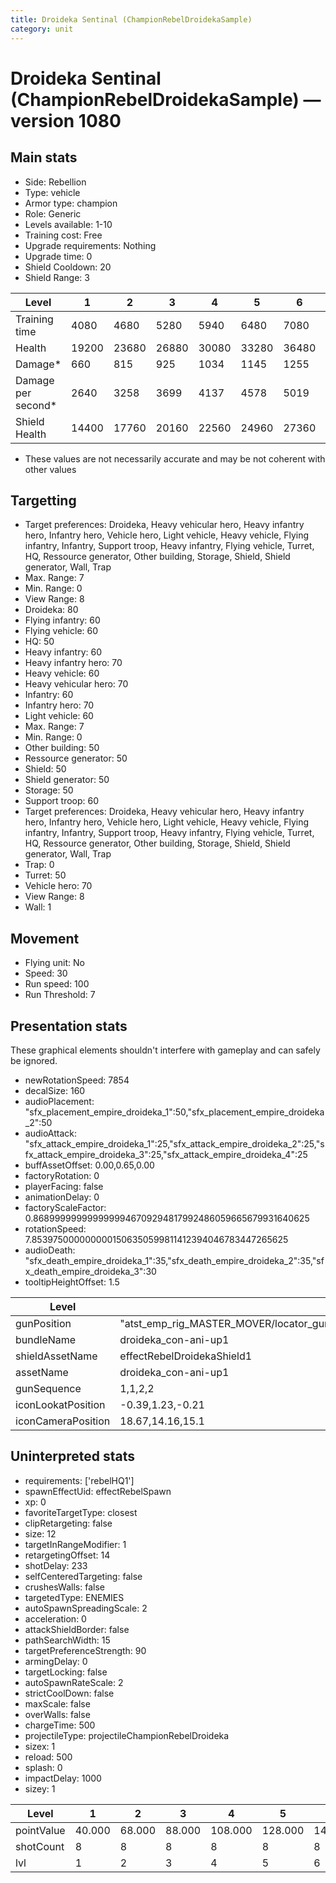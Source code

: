 ```yaml
---
title: Droideka Sentinal (ChampionRebelDroidekaSample)
category: unit
---
```


# Droideka Sentinal (ChampionRebelDroidekaSample) — version 1080

## Main stats

  * Side: Rebellion
  * Type: vehicle
  * Armor type: champion
  * Role: Generic
  * Levels available: 1-10
  * Training cost: Free
  * Upgrade requirements: Nothing
  * Upgrade time: 0
  * Shield Cooldown: 20
  * Shield Range: 3

|Level             |1    |2    |3    |4    |5    |6    |7    |8    |9    |10   |
|------------------|-----|-----|-----|-----|-----|-----|-----|-----|-----|-----|
|Training time     |4080 |4680 |5280 |5940 |6480 |7080 |7680 |8340 |8340 |8340 |
|Health            |19200|23680|26880|30080|33280|36480|39040|41600|43840|46080|
|Damage*           |660  |815  |925  |1034 |1145 |1255 |1343 |965  |1036 |1106 |
|Damage per second*|2640 |3258 |3699 |4137 |4578 |5019 |5370 |5721 |6216 |6636 |
|Shield Health     |14400|17760|20160|22560|24960|27360|29280|31200|32400|33600|

* These values are not necessarily accurate and may be not coherent with other values

## Targetting

  * Target preferences: Droideka, Heavy vehicular hero, Heavy infantry hero, Infantry hero, Vehicle hero, Light vehicle, Heavy vehicle, Flying infantry, Infantry, Support troop, Heavy infantry, Flying vehicle, Turret, HQ, Ressource generator, Other building, Storage, Shield, Shield generator, Wall, Trap
  * Max. Range: 7
  * Min. Range: 0
  * View Range: 8
  * Droideka: 80
  * Flying infantry: 60
  * Flying vehicle: 60
  * HQ: 50
  * Heavy infantry: 60
  * Heavy infantry hero: 70
  * Heavy vehicle: 60
  * Heavy vehicular hero: 70
  * Infantry: 60
  * Infantry hero: 70
  * Light vehicle: 60
  * Max. Range: 7
  * Min. Range: 0
  * Other building: 50
  * Ressource generator: 50
  * Shield: 50
  * Shield generator: 50
  * Storage: 50
  * Support troop: 60
  * Target preferences: Droideka, Heavy vehicular hero, Heavy infantry hero, Infantry hero, Vehicle hero, Light vehicle, Heavy vehicle, Flying infantry, Infantry, Support troop, Heavy infantry, Flying vehicle, Turret, HQ, Ressource generator, Other building, Storage, Shield, Shield generator, Wall, Trap
  * Trap: 0
  * Turret: 50
  * Vehicle hero: 70
  * View Range: 8
  * Wall: 1

## Movement

  * Flying unit: No
  * Speed: 30
  * Run speed: 100
  * Run Threshold: 7

## Presentation stats

These graphical elements shouldn't interfere with gameplay and can safely be ignored.

  * newRotationSpeed: 7854
  * decalSize: 160
  * audioPlacement: "sfx_placement_empire_droideka_1":50,"sfx_placement_empire_droideka_2":50
  * audioAttack: "sfx_attack_empire_droideka_1":25,"sfx_attack_empire_droideka_2":25,"sfx_attack_empire_droideka_3":25,"sfx_attack_empire_droideka_4":25
  * buffAssetOffset: 0.00,0.65,0.00
  * factoryRotation: 0
  * playerFacing: false
  * animationDelay: 0
  * factoryScaleFactor: 0.8689999999999999946709294817992486059665679931640625
  * rotationSpeed: 7.8539750000000001506350599811412394046783447265625
  * audioDeath: "sfx_death_empire_droideka_1":35,"sfx_death_empire_droideka_2":35,"sfx_death_empire_droideka_3":30
  * tooltipHeightOffset: 1.5

|Level             |1                                                                                                                                                                                      |2                                                                                                                                                                                      |3                                                                                                                                                                                      |4                                                                                                                                                                                      |5                                                                                                                                                                                      |6                                                                                                                                                                                      |7                                                                                                                                                                                      |8                                                                                                                                                                                                    |9                                                                                                                                                                                                    |10                                                                                                                                                                                                   |
|------------------|---------------------------------------------------------------------------------------------------------------------------------------------------------------------------------------|---------------------------------------------------------------------------------------------------------------------------------------------------------------------------------------|---------------------------------------------------------------------------------------------------------------------------------------------------------------------------------------|---------------------------------------------------------------------------------------------------------------------------------------------------------------------------------------|---------------------------------------------------------------------------------------------------------------------------------------------------------------------------------------|---------------------------------------------------------------------------------------------------------------------------------------------------------------------------------------|---------------------------------------------------------------------------------------------------------------------------------------------------------------------------------------|-----------------------------------------------------------------------------------------------------------------------------------------------------------------------------------------------------|-----------------------------------------------------------------------------------------------------------------------------------------------------------------------------------------------------|-----------------------------------------------------------------------------------------------------------------------------------------------------------------------------------------------------|
|gunPosition       |"atst_emp_rig_MASTER_MOVER/locator_gun_Lt1":1,"atst_emp_rig_MASTER_MOVER/locator_gun_Lt2":1,"atst_emp_rig_MASTER_MOVER/locator_gun_Rt1":2,"atst_emp_rig_MASTER_MOVER/locator_gun_Rt2":2|"atst_emp_rig_MASTER_MOVER/locator_gun_Lt1":1,"atst_emp_rig_MASTER_MOVER/locator_gun_Lt2":1,"atst_emp_rig_MASTER_MOVER/locator_gun_Rt1":2,"atst_emp_rig_MASTER_MOVER/locator_gun_Rt2":2|"atst_emp_rig_MASTER_MOVER/locator_gun_Lt1":1,"atst_emp_rig_MASTER_MOVER/locator_gun_Lt2":1,"atst_emp_rig_MASTER_MOVER/locator_gun_Rt1":2,"atst_emp_rig_MASTER_MOVER/locator_gun_Rt2":2|"atst_emp_rig_MASTER_MOVER/locator_gun_Lt1":1,"atst_emp_rig_MASTER_MOVER/locator_gun_Lt2":1,"atst_emp_rig_MASTER_MOVER/locator_gun_Rt1":2,"atst_emp_rig_MASTER_MOVER/locator_gun_Rt2":2|"atst_emp_rig_MASTER_MOVER/locator_gun_Lt1":1,"atst_emp_rig_MASTER_MOVER/locator_gun_Lt2":1,"atst_emp_rig_MASTER_MOVER/locator_gun_Rt1":2,"atst_emp_rig_MASTER_MOVER/locator_gun_Rt2":2|"atst_emp_rig_MASTER_MOVER/locator_gun_Lt1":1,"atst_emp_rig_MASTER_MOVER/locator_gun_Lt2":1,"atst_emp_rig_MASTER_MOVER/locator_gun_Rt1":2,"atst_emp_rig_MASTER_MOVER/locator_gun_Rt2":2|"atst_emp_rig_MASTER_MOVER/locator_gun_Lt1":1,"atst_emp_rig_MASTER_MOVER/locator_gun_Lt2":1,"atst_emp_rig_MASTER_MOVER/locator_gun_Rt1":2,"atst_emp_rig_MASTER_MOVER/locator_gun_Rt2":2|"MASTER_MOVER/locator_gun_Lt1":1,"MASTER_MOVER/locator_gun_Lt2":1,"MASTER_MOVER/locator_gun_Lt3":1,"MASTER_MOVER/locator_gun_Rt1":2,"MASTER_MOVER/locator_gun_Rt2":2,"MASTER_MOVER/locator_gun_Rt3":2|"MASTER_MOVER/locator_gun_Lt1":1,"MASTER_MOVER/locator_gun_Lt2":1,"MASTER_MOVER/locator_gun_Lt3":1,"MASTER_MOVER/locator_gun_Rt1":2,"MASTER_MOVER/locator_gun_Rt2":2,"MASTER_MOVER/locator_gun_Rt3":2|"MASTER_MOVER/locator_gun_Lt1":1,"MASTER_MOVER/locator_gun_Lt2":1,"MASTER_MOVER/locator_gun_Lt3":1,"MASTER_MOVER/locator_gun_Rt1":2,"MASTER_MOVER/locator_gun_Rt2":2,"MASTER_MOVER/locator_gun_Rt3":2|
|bundleName        |droideka_con-ani-up1                                                                                                                                                                   |droideka_con-ani-up10                                                                                                                                                                  |droideka_con-ani-up10                                                                                                                                                                  |droideka_con-ani-up20                                                                                                                                                                  |droideka_con-ani-up20                                                                                                                                                                  |droideka_con-ani-up30                                                                                                                                                                  |droideka_con-ani-up30                                                                                                                                                                  |droideka_con-ani-up40                                                                                                                                                                                |droideka_con-ani-up40                                                                                                                                                                                |droideka_con-ani-up40                                                                                                                                                                                |
|shieldAssetName   |effectRebelDroidekaShield1                                                                                                                                                             |effectRebelDroidekaShield10                                                                                                                                                            |effectRebelDroidekaShield10                                                                                                                                                            |effectRebelDroidekaShield20                                                                                                                                                            |effectRebelDroidekaShield20                                                                                                                                                            |effectRebelDroidekaShield30                                                                                                                                                            |effectRebelDroidekaShield30                                                                                                                                                            |effectRebelDroidekaShield40                                                                                                                                                                          |effectRebelDroidekaShield40                                                                                                                                                                          |effectRebelDroidekaShield40                                                                                                                                                                          |
|assetName         |droideka_con-ani-up1                                                                                                                                                                   |droideka_con-ani-up10                                                                                                                                                                  |droideka_con-ani-up10                                                                                                                                                                  |droideka_con-ani-up20                                                                                                                                                                  |droideka_con-ani-up20                                                                                                                                                                  |droideka_con-ani-up30                                                                                                                                                                  |droideka_con-ani-up30                                                                                                                                                                  |droideka_con-ani-up40                                                                                                                                                                                |droideka_con-ani-up40                                                                                                                                                                                |droideka_con-ani-up40                                                                                                                                                                                |
|gunSequence       |1,1,2,2                                                                                                                                                                                |1,1,2,2                                                                                                                                                                                |1,1,2,2                                                                                                                                                                                |1,1,2,2                                                                                                                                                                                |1,1,2,2                                                                                                                                                                                |1,1,2,2                                                                                                                                                                                |1,1,2,2                                                                                                                                                                                |1,1,1,2,2,2                                                                                                                                                                                          |1,1,1,2,2,2                                                                                                                                                                                          |1,1,1,2,2,2                                                                                                                                                                                          |
|iconLookatPosition|-0.39,1.23,-0.21                                                                                                                                                                       |-0.32,1.71,0.09                                                                                                                                                                        |-0.32,1.71,0.09                                                                                                                                                                        |-0.19,1.6,0                                                                                                                                                                            |-0.19,1.6,0                                                                                                                                                                            |-0.1,1.43,0.08                                                                                                                                                                         |-0.1,1.43,0.08                                                                                                                                                                         |-0.35,1.49,0.26                                                                                                                                                                                      |-0.35,1.49,0.26                                                                                                                                                                                      |-0.35,1.49,0.26                                                                                                                                                                                      |
|iconCameraPosition|18.67,14.16,15.1                                                                                                                                                                       |15.43,14.67,18.88                                                                                                                                                                      |15.43,14.67,18.88                                                                                                                                                                      |15.88,14.81,19.14                                                                                                                                                                      |15.88,14.81,19.14                                                                                                                                                                      |15.91,14.58,19.08                                                                                                                                                                      |15.91,14.58,19.08                                                                                                                                                                      |21.79,18.39,13.58                                                                                                                                                                                    |21.79,18.39,13.58                                                                                                                                                                                    |21.79,18.39,13.58                                                                                                                                                                                    |

## Uninterpreted stats

  * requirements: ['rebelHQ1']
  * spawnEffectUid: effectRebelSpawn
  * xp: 0
  * favoriteTargetType: closest
  * clipRetargeting: false
  * size: 12
  * targetInRangeModifier: 1
  * retargetingOffset: 14
  * shotDelay: 233
  * selfCenteredTargeting: false
  * crushesWalls: false
  * targetedType: ENEMIES
  * autoSpawnSpreadingScale: 2
  * acceleration: 0
  * attackShieldBorder: false
  * pathSearchWidth: 15
  * targetPreferenceStrength: 90
  * armingDelay: 0
  * targetLocking: false
  * autoSpawnRateScale: 2
  * strictCoolDown: false
  * maxScale: false
  * overWalls: false
  * chargeTime: 500
  * projectileType: projectileChampionRebelDroideka
  * sizex: 1
  * reload: 500
  * splash: 0
  * impactDelay: 1000
  * sizey: 1

|Level     |1     |2     |3     |4      |5      |6      |7      |8      |9      |10     |
|----------|------|------|------|-------|-------|-------|-------|-------|-------|-------|
|pointValue|40.000|68.000|88.000|108.000|128.000|148.000|172.000|200.000|200.000|200.000|
|shotCount |8     |8     |8     |8      |8      |8      |8      |12     |12     |12     |
|lvl       |1     |2     |3     |4      |5      |6      |7      |8      |9      |10     |

